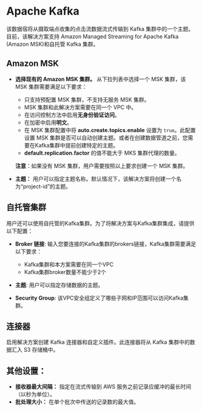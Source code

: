 # Apache Kafka
该数据宿将从摄取端点收集的点击流数据流式传输到 Kafka 集群中的一个主题。
目前，该解决方案支持 Amazon Managed Streaming for Apache Kafka (Amazon MSK)和自托管 Kafka 集群。

## Amazon MSK
* **选择现有的 Amazon MSK 集群。** 从下拉列表中选择一个 MSK 集群，该 MSK 集群需要满足以下要求：
    * 只支持预配置 MSK 集群，不支持无服务 MSK 集群。
    * MSK 集群和此解决方案需要在同一个 VPC 中。
    * 在访问控制方法中启用**无身份验证访问**。
    * 在加密中启用**明文**。
    * 在 MSK 集群配置中将 **auto.create.topics.enable** 设置为 `true`。此配置设置 MSK 集群是否可以自动创建主题。或者在创建数据管道之前，您需要在Kafka集群中提前创建特定的主题。
    * **default.replication.factor** 的值不能大于 MKS 集群代理的数量。

    **注意**：如果没有 MSK 集群，用户需要按照以上要求创建一个 MSK 集群。

* **主题：** 用户可以指定主题名称。默认情况下，该解决方案将创建一个名为“project-id”的主题。

## 自托管集群
用户还可以使用自托管的Kafka集群。为了将解决方案与Kafka集群集成，请提供以下配置：

* **Broker 链接**: 输入您要连接的Kafka集群的brokers链接，Kafka集群需要满足以下要求：
    * Kafka集群和本方案需要在同一个VPC
    * Kafka集群broker数量不能少于2个

* **主题**: 用户可以指定存储数据的主题。
* **Security Group**: 该VPC安全组定义了哪些子网和IP范围可以访问Kafka集群。

## 连接器
启用解决方案创建 Kafka 连接器和自定义插件。此连接器将从 Kafka 集群中的数据汇入 S3 存储桶中。

## 其他设置：
* **接收器最大间隔：** 指定在流式传输到 AWS 服务之前记录应缓冲的最长时间（以秒为单位）。
* **批处理大小：** 在单个批次中传送的记录数的最大值。
